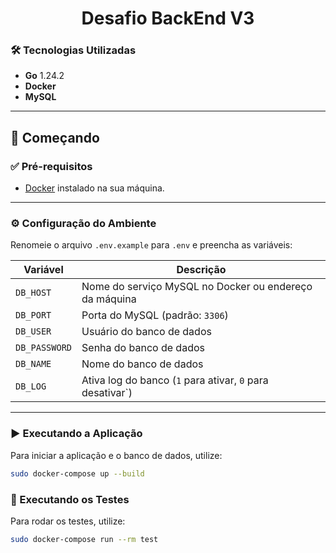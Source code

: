 <h1 align="center" style="font-weight: bold;"> Desafio BackEnd V3 </h1>

### 🛠 Tecnologias Utilizadas
- **Go** 1.24.2  
- **Docker**  
- **MySQL**

---

## 🚀 Começando <a id="getting-started"></a>

### ✅ Pré-requisitos
- [Docker](https://www.docker.com/) instalado na sua máquina.

---

### ⚙️ Configuração do Ambiente

Renomeie o arquivo `.env.example` para `.env` e preencha as variáveis:

| Variável       | Descrição                                                       |
|----------------|-----------------------------------------------------------------|
| `DB_HOST`      | Nome do serviço MySQL no Docker ou endereço da máquina         |
| `DB_PORT`      | Porta do MySQL (padrão: `3306`)                                 |
| `DB_USER`      | Usuário do banco de dados                                       |
| `DB_PASSWORD`  | Senha do banco de dados                                         |
| `DB_NAME`      | Nome do banco de dados                                          |
| `DB_LOG`       | Ativa log do banco (`1` para ativar, `0` para desativar`)       |

---

### ▶️ Executando a Aplicação

Para iniciar a aplicação e o banco de dados, utilize:

```bash
sudo docker-compose up --build
```

### 🧪 Executando os Testes

Para rodar os testes, utilize:

```bash
sudo docker-compose run --rm test
```

